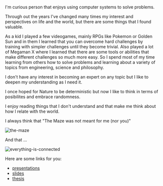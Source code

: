 <!--
.. title: Welcomε
.. slug: index
.. date: 2023-10-29 18:24:54 UTC-03:00
.. tags: 
.. category: 
.. link: 
.. description: 
.. type: text
-->

I'm curious person that enjoys using computer systems to solve problems.

Through out the years I've changed many times my interest and perspectives on life and the world, but there are some things that I found valuable.

As a kid I played a few videogames, mainly RPGs like Pokemon or Golden Sun and in them I learned that 
you can overcome hard challenges by training with simpler challenges until they become trivial. Also played a lot of Megaman X where I learned that there are some tools or abilities that make different challenges so much more easy. So I spend most of my time learning from others how to solve problems and learning about a variety of topics from engineering, science and philosophy. 

I don't have any interest in becoming an expert on any topic but I like to deepen my understanding as I need it.

I once hoped for Nature to be deterministic but now I like to think in terms of posibilites and embrace randomness.

I enjoy reading things that I don't understand and that make me think about how I relate with the world.

I always think that "The Maze was not meant for me (nor you)"

![the-maze](https://static.independent.co.uk/s3fs-public/thumbnails/image/2016/12/06/10/westworld-maze.jpg)

And that ...

![everything-is-connected](https://media4.giphy.com/media/v1.Y2lkPTc5MGI3NjExY2RtemhwOHEwc3V5dTd2cThzcGdrM28zcWYwdXZ6dTVob2U2OTF2ZiZlcD12MV9pbnRlcm5hbF9naWZfYnlfaWQmY3Q9Zw/3ohs87wLvHrng88PrG/giphy.webp)


Here are some links for you:

- [presentations](http://talks.saxa.xyz)
- [slides](http://slides.saxa.xyz)
- [thesis](https://github.com/akielbowicz/randomWalk-matlab)
